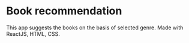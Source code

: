 # Book recommendation

This app suggests the books on the basis of selected genre. Made with ReactJS, HTML, CSS.
